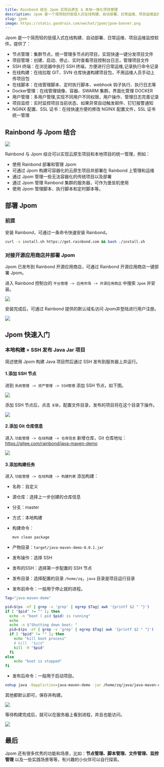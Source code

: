 ```yaml
---
title: Rainbond 结合 Jpom 实现云原生 & 本地一体化项目管理
description: Jpom 是一个简而轻的低侵入式在线构建、自动部署、日常运维、项目运维监控软件。Rainbond 与 Jpom 结合可以实现云原生项目和本地项目的统一管理
slug: jpom
image: https://static.goodrain.com/wechat/jpom/jpom-banner.png
---
```


Jpom 是一个简而轻的低侵入式在线构建、自动部署、日常运维、项目运维监控软件。提供了：

* 节点管理：集群节点，统一管理多节点的项目，实现快速一键分发项目文件
* 项目管理：创建、启动、停止、实时查看项目控制台日志，管理项目文件
* SSH 终端：在浏览器中执行 SSH 终端，方便进行日常运维,记录执行命令记录
* 在线构建：在线拉取 GIT、SVN 仓库快速构建项目包，不用运维人员手动上传项目包
* 在线脚本：在线管理脚本、定时执行脚本、webhook 钩子执行、执行日志等
* Docker管理：在线管理镜像、容器、SWARM 集群。界面化管理 DOCKER
* 用户管理：多用户管理,实现不同用户不同权限，用户操作、管理日志完善记录
* 项目监控：实时监控项目当前状态、如果异常自动触发邮件、钉钉报警通知
* NGINX 配置、SSL 证书：在线快速方便的修改 NGINX 配置文件，SSL 证书统一管理

<!--truncate-->

## Rainbond 与 Jpom 结合

![](https://static.goodrain.com/wechat/jpom/1.png)

Rainbond 与 Jpom 结合可以实现云原生项目和本地项目的统一管理，例如：

* 使用 Rainbond 部署和管理 Jpom
* 可通过 Jpom 构建可容器化的云原生项目并部署在 Rainbond 上管理和运维
* 通过 Jpom 管理一些无法容器化的传统项目以及部署
* 通过 Jpom 管理 Rainbond 集群的服务器，可作为堡垒机使用
* 使用 Jpom 管理脚本、执行脚本和定时脚本等。

## 部署 Jpom

### 前提

安装 Rainbond，可通过一条命令快速安装 Rainbond。

```bash
curl -o install.sh https://get.rainbond.com && bash ./install.sh
```

### 对接开源应用商店并部署 Jpom

Jpom 已发布到 Rainbond 开源应用商店，可通过 Rainbond 开源应用商店一键部署 Jpom。

进入 Rainbond 控制台的 `平台管理 -> 应用市场 -> 开源应用商店` 中搜索 `Jpom` 并安装。

![](https://static.goodrain.com/wechat/jpom/2.png)

安装完成后，可通过 Rainbond 提供的默认域名访问 Jpom并登陆进行用户注册。

![](https://static.goodrain.com/wechat/jpom/3.png)

## Jpom 快速入门

### 本地构建 + SSH 发布 Java Jar 项目

简述使用 Jpom 构建 Java 项目然后通过 SSH 发布到服务器上并运行。

#### 1.添加 SSH 节点

进到 `系统管理 -> 资产管理 -> SSH管理` 添加 SSH 节点，如下图。

![](https://static.goodrain.com/wechat/jpom/4.png)

添加 SSH 节点后，点击 `关联`，配置文件目录，发布的项目将在这个目录下操作。

![](https://static.goodrain.com/wechat/jpom/5.png)

#### 2.添加 Git 仓库信息

进入 `功能管理 -> 在线构建 -> 仓库信息` 新增仓库，Git 仓库地址：https://gitee.com/rainbond/java-maven-demo

![](https://static.goodrain.com/wechat/jpom/6.png)

#### 3.添加构建任务

进入 `功能管理 -> 在线构建 -> 构建列表` 添加构建：

* 名称：自定义

* 源仓库：选择上一步创建的仓库信息

* 分支：master

* 方式：本地构建

* 构建命令：

  ```bash
  mvn clean package
  ```

* 产物目录：`target/java-maven-demo-0.0.1.jar`

* 发布操作：选择 SSH

* 发布的SSH：选择第一步配置的 SSH 节点

* 发布目录：选择配置的目录 `/home/zq`，`java` 目录是项目运行目录

* 发布前命令：一般用于停止就的进程。

```bash
Tag="java-maven-demo"

pid=$(ps -ef | grep -v 'grep' | egrep $Tag| awk '{printf $2 " "}')
if [ "$pid" != "" ]; then      
  echo -n "boot ( pid $pid) is running" 
  echo 
  echo -n $"Shutting down boot: "
  pid=$(ps -ef | grep -v 'grep' | egrep $Tag| awk '{printf $2 " "}')
  if [ "$pid" != "" ]; then
    echo "kill boot process"
    # kill  "$pid"
    kill -9 "$pid"
  fi
else 
    echo "boot is stopped" 
fi
```

* 发布后命令：一般用于启动项目。

```bash
nohup java -Dappliction=java-maven-demo -jar /home/zq/java/java-maven-demo-0.0.1.jar > /dev/null 2>&1 &
```

其他都默认即可，保存并构建。

![](https://static.goodrain.com/wechat/jpom/7.png)

等待构建完成后，就可以在服务器上看到进程，并且也能访问。

![](https://static.goodrain.com/wechat/jpom/8.png)

## 最后

Jpom 还有很多优秀的功能和场景，比如：**节点管理、脚本管理、文件管理、监控管理** 以及一些实践场景等等，有兴趣的小伙伴可以自行探索。
